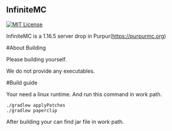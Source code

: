 
## InfiniteMC

[![MIT License](https://img.shields.io/github/license/pl3xgaming/Purpur?&logo=github)](License)

InfiniteMC is a 1.16.5 server drop in Purpur(https://purpurmc.org)


#About Building

Please building yourself. 

We do not provide any executables.

#Build guide

Your need a linux runtime.
And run this command in work path.
```
./gradlew applyPatches
./gradlew paperclip
```
After building your can find jar file in work path.
